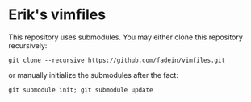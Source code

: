 # Erik's vimfiles

This repository uses submodules. You may either clone this repository recursively:

``` git clone --recursive https://github.com/fadein/vimfiles.git ```

or manually initialize the submodules after the fact:

``` git submodule init; git submodule update ```

